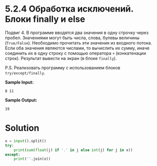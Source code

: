 # 5.2.4 Обработка исключений. Блоки finally и else

Подвиг 4. В программе вводятся два значения в одну строчку через пробел. Значениями могут быть числа, слова, булевы
величины (`True/False`). Необходимо прочитать эти значения из входного потока. Если оба значения являются числами, то
вычислить их сумму, иначе соединить их в одну строку с помощью оператора `+` (конкатенации строк). Результат вывести на
экран (в блоке `finally`).

P.S. Реализовать программу с использованием блоков `try/except/finally`.

**Sample Input:**

```
8 11
```

**Sample Output:**

```
19
```

# Solution

```python
x = input().split()
try:
    print(sum(float(j) if '.' in j else int(j) for j in x))
except:
    print(''.join(x))
```